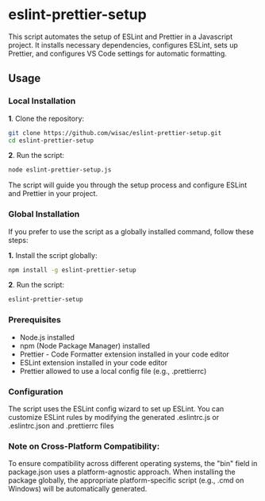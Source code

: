 # eslint-prettier-setup

This script automates the setup of ESLint and Prettier in a Javascript project. It installs necessary dependencies, configures ESLint, sets up Prettier, and configures VS Code settings for automatic formatting.

## Usage

### Local Installation

**1**. Clone the repository:

```bash
git clone https://github.com/wisac/eslint-prettier-setup.git
cd eslint-prettier-setup
```

**2**. Run the script:

```bash
node eslint-prettier-setup.js
```

The script will guide you through the setup process and configure ESLint and Prettier in your project.

### Global Installation

If you prefer to use the script as a globally installed command, follow these steps:

**1.** Install the script globally:

```bash
npm install -g eslint-prettier-setup
```

**2**. Run the script:

```bash
eslint-prettier-setup
```

### Prerequisites

- Node.js installed
- npm (Node Package Manager) installed
- Prettier - Code Formatter extension installed in your code editor
- ESLint extension installed in your code editor
- Prettier allowed to use a local config file (e.g., .prettierrc)

### Configuration

The script uses the ESLint config wizard to set up ESLint. You can customize ESLint rules by modifying the generated .eslintrc.js or .eslintrc.json and .prettierrc files

### Note on Cross-Platform Compatibility:

To ensure compatibility across different operating systems, the "bin" field in package.json uses a platform-agnostic approach. When installing the package globally, the appropriate platform-specific script (e.g., .cmd on Windows) will be automatically generated.
